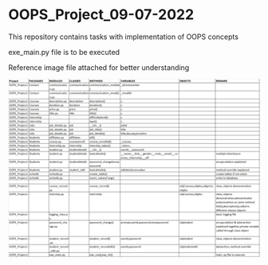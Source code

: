 # OOPS_Project_09-07-2022
 This repository contains tasks with implementation of OOPS concepts
 
exe_main.py file is to be executed
 
Reference image file attached for better understanding

![img.png](img.png)